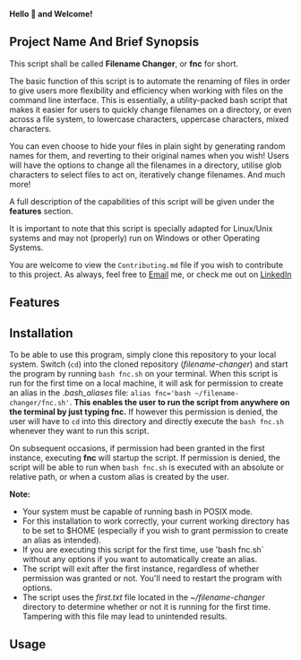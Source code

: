 **Hello :wave: and Welcome!**


## Project Name And Brief Synopsis 
This script shall be called **Filename Changer**, or **fnc** for short. 

The basic function of this script is to automate the renaming of files in order to give users more flexibility and efficiency when working with files on the command line interface. 
This is essentially, a utility-packed bash script that makes it easier for users to quickly change filenames on a directory, or even across a file system, to lowercase characters, uppercase characters, mixed characters.

You can even choose to hide your files in plain sight by generating random names for them, and reverting to their original names when you wish!
Users will have the options to change all the filenames in a directory, utilise glob characters to select files to act on, iteratively change filenames.
And much more! 

A full description of the capabilities of this script will be given under the **features** section. 

It is important to note that this script is specially adapted for Linux/Unix systems and may not (properly) run on Windows or other Operating Systems.

You are welcome to view the `Contributing.md` file if you wish to contribute to this project. 
As always, feel free to [Email](kelvinskelll@gmail.com) me, or check me out on [LinkedIn](https://www.linkedin.com/in/kelvin-onuchukwu-3460871a1) 

## Features 


## Installation
To be able to use this program, simply clone this repository to your local system. Switch (`cd`) into the cloned repository (_filename-changer_) and start the program by running `bash fnc.sh` on your terminal.
When this script is run for the first time on a local machine, it will ask for permission to create an alias in the _.bash_aliases_ file: `alias fnc='bash ~/filename-changer/fnc.sh'`. 
**This enables the user to run the script from anywhere on the terminal by just typing fnc.**
If however this permission is denied, the user will have to `cd` into this directory and directly execute the `bash fnc.sh` whenever they want to run this script.

On subsequent occasions, if permission had been granted in the first instance, executing **fnc** will startup the script.
If permission is denied, the script will be able to run when `bash fnc.sh` is executed with an absolute or relative path, or when a custom alias is created by the user.

**Note:** 
- Your system must be capable of running bash in POSIX mode. 
- For this installation to work correctly, your current working directory has to be set to $HOME (especially if you wish to grant permission to create an alias as intended).
- If you are executing this script for the first time, use 'bash fnc.sh` without any options if you want to automatically create an alias. 
- The script will exit after the first instance, regardless of whether permission was granted or not. You'll need to restart the program with options.
- The script uses the _first.txt_ file located in the _~/filename-changer_ directory to determine whether or not it is running for the first time. Tampering with this file may lead to unintended results.


## Usage 

